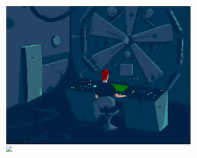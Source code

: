 <img src="./assets/POd5.gif">
<img align="center" src="https://github-readme-stats.vercel.app/api/top-lanfs/?username=hunterchris&theme=merko" />
